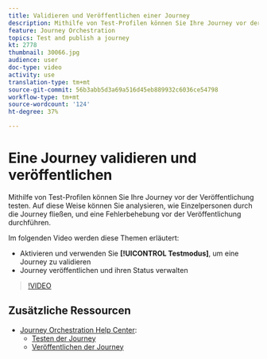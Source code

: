 ```yaml
---
title: Validieren und Veröffentlichen einer Journey
description: Mithilfe von Test-Profilen können Sie Ihre Journey vor der Veröffentlichung testen. Auf diese Weise können Sie analysieren, wie sich Kontakte in der Journey bewegen, und Fehler vor der Veröffentlichung beheben.
feature: Journey Orchestration
topics: Test and publish a journey
kt: 2778
thumbnail: 30066.jpg
audience: user
doc-type: video
activity: use
translation-type: tm+mt
source-git-commit: 56b3abb5d3a69a516d45eb889932c6036ce54798
workflow-type: tm+mt
source-wordcount: '124'
ht-degree: 37%

---
```



# Eine Journey validieren und veröffentlichen

Mithilfe von Test-Profilen können Sie Ihre Journey vor der Veröffentlichung testen. Auf diese Weise können Sie analysieren, wie Einzelpersonen durch die Journey fließen, und eine Fehlerbehebung vor der Veröffentlichung durchführen.

Im folgenden Video werden diese Themen erläutert:

* Aktivieren und verwenden Sie **[!UICONTROL Testmodus]**, um eine Journey zu validieren
* Journey veröffentlichen und ihren Status verwalten

>[!VIDEO](https://video.tv.adobe.com/v/30066?quality=12)

## Zusätzliche Ressourcen

* [Journey Orchestration Help Center](https://docs.adobe.com/content/help/de-DE/journeys/using/journey-orchestration-home.html):
   * [Testen der Journey](https://docs.adobe.com/content/help/en/journeys/using/building-journeys/journeytesting.html)
   * [Veröffentlichen der Journey](https://docs.adobe.com/content/help/en/journeys/using/building-journeys/journeypublication.html)
